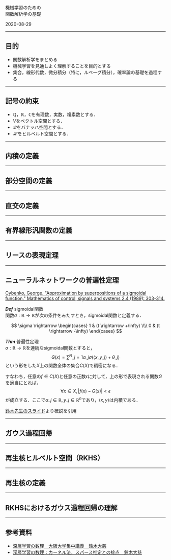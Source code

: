機械学習のための<br>関数解析学の基礎

2020-08-29

---

## 目的
- 関数解析学をまとめる
- 機械学習を見通しよく理解することを目的とする
- 集合，線形代数，微分積分（特に，ルベーグ積分），確率論の基礎を過程する

---

## 記号の約束
- $\mathbb{Q}$，$\mathbb{R}$，$\mathbb{C}$を有理数，実数，複素数とする．
- $V$をベクトル空間とする．
- $\mathcal{B}$をバナッハ空間とする．
- $\mathcal{H}$をヒルベルト空間とする．

---

## 内積の定義

---

## 部分空間の定義

---

## 直交の定義

---

## 有界線形汎関数の定義

---

## リースの表現定理

---

## ニューラルネットワークの普遍性定理

[Cybenko, George. "Approximation by superpositions of a sigmoidal function." Mathematics of control, signals and systems 2.4 (1989): 303-314.][cybenko]

***Def*** sigmoidal関数<br>
関数$\sigma:\mathbb{R} \rightarrow \mathbb{R}$が次の条件をみたすとき，sigmoidal関数と定義する．

$$
  \sigma \rightarrow
    \begin{cases}
      1 & (t \rightarrow +\infty) \\\\
      0 & (t \rightarrow -\infty)
    \end{cases}
$$

***Thm*** 普遍性定理<br>
$\sigma:\mathbb{R} \rightarrow \mathbb{R}$を連続なsigmoidal関数とすると，
$$
  G(x) = \sum^N\_{j=1} \alpha\_j \sigma(\langle x,y\_j \rangle + \theta\_j)
$$
という形をした$X$上の関数全体の集合$C(X)$で稠密になる．

すなわち，任意の$f \in C(X)$と任意の正数$\epsilon$に対して，上の形で表現される関数$G$を適当にとれば，
$$
  \forall x \in X,|f(x)-G(x)|< \epsilon
$$
が成立する．ここで$\alpha\_j \in \mathbb{R}, y\_j \in \mathbb{R}^n$であり，$\langle x,y \rangle$は内積である．

[鈴木先生のスライド][taiji2]より概説を引用

---

## ガウス過程回帰

---


## 再生核ヒルベルト空間（RKHS）

---

## 再生核の定義

---

## RKHSにおけるガウス過程回帰の理解

---

## 参考資料
- [深層学習の数理　大阪大学集中講義　鈴木大慈][taiji1]
- [深層学習の数理：カーネル法，スパース推定との接点　鈴木大慈][taiji2]

[cybenko]:https://link.springer.com/article/10.1007/BF02551274
[taiji1]:https://www.slideshare.net/trinmu/ss-161240890
[taiji2]:https://www.slideshare.net/trinmu/ss-237399755
